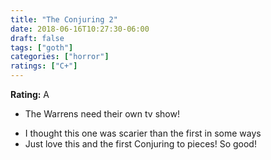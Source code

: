 ```yaml
---
title: "The Conjuring 2"
date: 2018-06-16T10:27:30-06:00
draft: false
tags: ["goth"]
categories: ["horror"]
ratings: ["C+"]
---
```


**Rating:** A

* The Warrens need their own tv show!
<!--more-->
* I thought this one was scarier than the first in some ways
* Just love this and the first Conjuring to pieces! So good!
